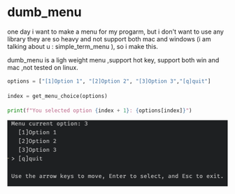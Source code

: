 # dumb_menu
one day i want to make a menu for my progarm, but i don't want to use any library they are so heavy and not support both mac and windows (i am talking about u : simple_term_menu ), so i make this.

dumb_menu is a ligh weight menu ,support hot key, support both win and mac ,not tested on linux.

```python
options = ["[1]Option 1", "[2]Option 2", "[3]Option 3","[q]quit"]

index = get_menu_choice(options)

print(f"You selected option {index + 1}: {options[index]}")
```

![png](https://raw.githubusercontent.com/cornradio/imgs/main/20230214163952.png)